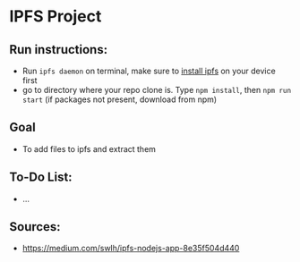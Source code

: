 # IPFS Project 

## Run instructions:
- Run `ipfs daemon` on terminal, make sure to [install ipfs](https://ipfs.io/ipfs/QmYxvrFbqasNV8jgT7TCzSnoG2Aa19tn7fFx1p59RTJ3ot/docs/install/) on your device first
- go to directory where your repo clone is. Type `npm install`, then `npm run start` (if packages not present, download from npm)

## Goal
- To add files to ipfs and extract them 

## To-Do List: 
- ... 

## Sources: 
- https://medium.com/swlh/ipfs-nodejs-app-8e35f504d440
